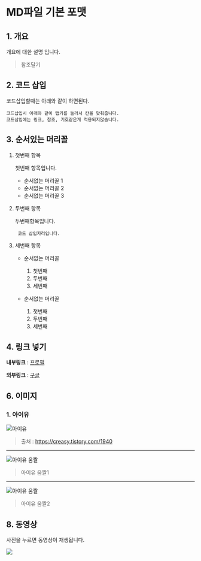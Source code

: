 # MD파일 기본 포맷

## 1. 개요
개요에 대한 설명 입니다.

 >  참조달기
## 2. 코드 삽입
코드삽입할때는 아래와 같이 하면된다.

    코드삽입시 아래와 같이 탭키를 눌러서 칸을 맞춰줍니다.
    코드삽입에는 링크, 참조, 기호같은게 적용되지않습니다.

## 3. 순서있는 머리꼴

1. 첫번째 항목

    첫번째 항목입니다.
    
    - 순서없는 머리꼴 1
    - 순서없는 머리꼴 2
    - 순서없는 머리꼴 3

2. 두번째 항목
    
    두번째항목입니다.

        코드 삽입자리입니다.


3. 세번째 항목

    * 순서없는 머리꼴

        1. 첫번째
        2. 두번째
        3. 세번째

    * 순서없는 머리꼴

        1. 첫번째
        2. 두번째
        3. 세번째

## 4. 링크 넣기
**내부링크** : [프로필](docs/profile.md)

**외부링크** : [구글](https://google.com)


## 6. 이미지

### 1. 아이유

![아이유](/img/아이유.jpg)
> 출처 : https://creasy.tistory.com/1940


---


![아이유 움짤](/img/아이유.gif)
>  아이유 움짤1


---

![아이유 움짤](/img/아이유1.gif)
>  아이유 움짤2


## 8. 동영상

사진을 누르면 동영상이 재생됩니다.

[![](/img/아이유1.jpg)](https://www.youtube.com/watch?v=D1PvIWdJ8xo)


